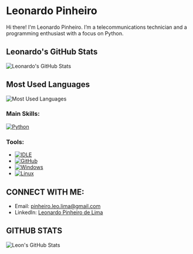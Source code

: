 # Leonardo Pinheiro

Hi there! I'm Leonardo Pinheiro. I’m a telecommunications technician and a programming enthusiast with a focus on Python.

## Leonardo's GitHub Stats
![Leonardo's GitHub Stats](https://github-readme-stats.vercel.app/api?username=leopinheiro21&show_icons=true&count_private=true&theme=radical&text_color=FF00FF&bg_color=1A1B27)

## Most Used Languages
![Most Used Languages](https://github-readme-stats.vercel.app/api/top-langs/?username=leopinheiro21&layout=compact&theme=radical&text_color=FF00FF&bg_color=1A1B27)

### Main Skills:
[![Python](https://img.shields.io/badge/Python-3776AB.svg?&style=for-the-badge&logo=python&logoColor=white)](https://python.org)

### Tools:
- [![IDLE](https://img.shields.io/badge/IDLE-FFD700.svg?&style=for-the-badge&logo=python&logoColor=black)](https://docs.python.org/)
- [![GitHub](https://img.shields.io/badge/GitHub-181717.svg?&style=for-the-badge&logo=github&logoColor=white)](https://github.com/)
- [![Windows](https://img.shields.io/badge/Windows-0078D6.svg?&style=for-the-badge&logo=windows&logoColor=white)](https://www.microsoft.com/windows/)
- [![Linux](https://img.shields.io/badge/Linux-FCC624.svg?&style=for-the-badge&logo=linux&logoColor=black)](https://www.linux.org/)

## CONNECT WITH ME:
- Email: [pinheiro.leo.lima@gmail.com](mailto:pinheiro.leo.lima@gmail.com)  
- LinkedIn: [Leonardo Pinheiro de Lima](https://www.linkedin.com/in/leonardo-pinheiro-de-lima-06602b1a7/)

## GITHUB STATS
![Leon's GitHub Stats](https://github-readme-stats.vercel.app/api?username=leopinheiro21&show_icons=true&count_private=true&hide_title=true&hide=prs&theme=radical&text_color=FF00FF&bg_color=1A1B27)
